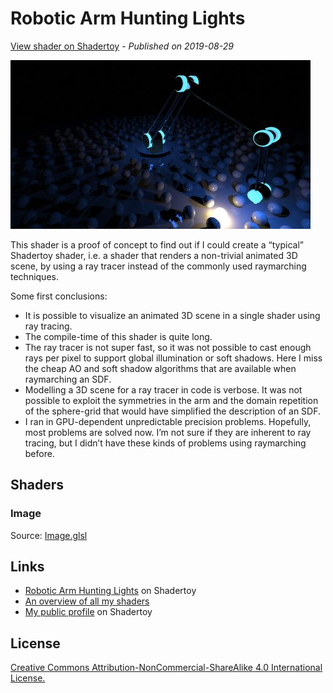 ﻿# Robotic Arm Hunting Lights
[View shader on Shadertoy](https://www.shadertoy.com/view/tlSSDV) - _Published on 2019-08-29_ 

![thumbnail](./thumbnail.jpg)


This shader is a proof of concept to find out if I could
create a “typical” Shadertoy shader, i.e. a shader that renders
a non-trivial animated 3D scene, by using a ray tracer instead
of the commonly used raymarching techniques.

Some first conclusions:

- It is possible to visualize an animated 3D scene in a single
shader using ray tracing.
- The compile-time of this shader is quite long.
- The ray tracer is not super fast, so it was not possible to cast
enough rays per pixel to support global illumination or soft
shadows. Here I miss the cheap AO and soft shadow algorithms that
are available when raymarching an SDF.
- Modelling a 3D scene for a ray tracer in code is verbose. It was
not possible to exploit the symmetries in the arm and the domain
repetition of the sphere-grid that would have simplified the
description of an SDF.
- I ran in GPU-dependent unpredictable precision problems. Hopefully,
most problems are solved now. I’m not sure if they are inherent
to ray tracing, but I didn’t have these kinds of problems using
raymarching before.


## Shaders

### Image

Source: [Image.glsl](./Image.glsl)

## Links
* [Robotic Arm Hunting Lights](https://www.shadertoy.com/view/tlSSDV) on Shadertoy
* [An overview of all my shaders](https://reindernijhoff.net/shadertoy/)
* [My public profile](https://www.shadertoy.com/user/reinder) on Shadertoy

## License

[Creative Commons Attribution-NonCommercial-ShareAlike 4.0 International License.](https://creativecommons.org/licenses/by-nc-sa/4.0/)
